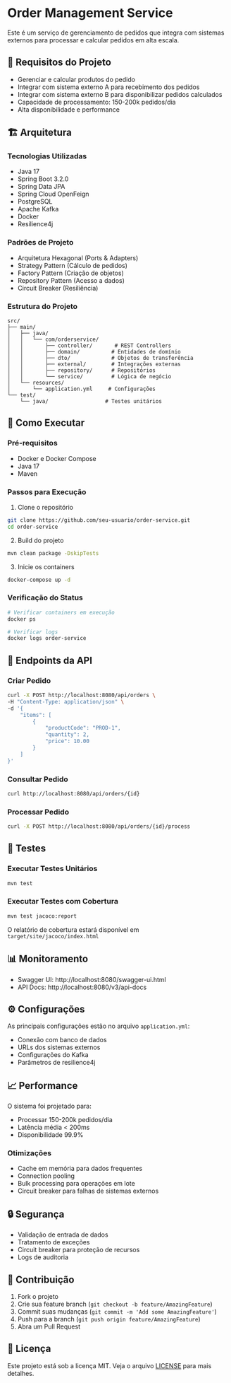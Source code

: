 # Order Management Service

Este é um serviço de gerenciamento de pedidos que integra com sistemas externos para processar e calcular pedidos em alta escala.

## 🎯 Requisitos do Projeto

- Gerenciar e calcular produtos do pedido
- Integrar com sistema externo A para recebimento dos pedidos
- Integrar com sistema externo B para disponibilizar pedidos calculados
- Capacidade de processamento: 150-200k pedidos/dia
- Alta disponibilidade e performance

## 🏗️ Arquitetura

### Tecnologias Utilizadas
- Java 17
- Spring Boot 3.2.0
- Spring Data JPA
- Spring Cloud OpenFeign
- PostgreSQL
- Apache Kafka
- Docker
- Resilience4j

### Padrões de Projeto
- Arquitetura Hexagonal (Ports & Adapters)
- Strategy Pattern (Cálculo de pedidos)
- Factory Pattern (Criação de objetos)
- Repository Pattern (Acesso a dados)
- Circuit Breaker (Resiliência)

### Estrutura do Projeto
```
src/
├── main/
│   ├── java/
│   │   └── com/orderservice/
│   │       ├── controller/       # REST Controllers
│   │       ├── domain/          # Entidades de domínio
│   │       ├── dto/             # Objetos de transferência
│   │       ├── external/        # Integrações externas
│   │       ├── repository/      # Repositórios
│   │       └── service/         # Lógica de negócio
│   └── resources/
│       └── application.yml     # Configurações
└── test/
    └── java/                  # Testes unitários
```

## 🚀 Como Executar

### Pré-requisitos
- Docker e Docker Compose
- Java 17
- Maven

### Passos para Execução

1. Clone o repositório
```bash
git clone https://github.com/seu-usuario/order-service.git
cd order-service
```

2. Build do projeto
```bash
mvn clean package -DskipTests
```

3. Inicie os containers
```bash
docker-compose up -d
```

### Verificação do Status
```bash
# Verificar containers em execução
docker ps

# Verificar logs
docker logs order-service
```

## 📝 Endpoints da API

### Criar Pedido
```bash
curl -X POST http://localhost:8080/api/orders \
-H "Content-Type: application/json" \
-d '{
    "items": [
        {
            "productCode": "PROD-1",
            "quantity": 2,
            "price": 10.00
        }
    ]
}'
```

### Consultar Pedido
```bash
curl http://localhost:8080/api/orders/{id}
```

### Processar Pedido
```bash
curl -X POST http://localhost:8080/api/orders/{id}/process
```

## 🧪 Testes

### Executar Testes Unitários
```bash
mvn test
```

### Executar Testes com Cobertura
```bash
mvn test jacoco:report
```
O relatório de cobertura estará disponível em `target/site/jacoco/index.html`

## 📊 Monitoramento

- Swagger UI: http://localhost:8080/swagger-ui.html
- API Docs: http://localhost:8080/v3/api-docs

## ⚙️ Configurações

As principais configurações estão no arquivo `application.yml`:
- Conexão com banco de dados
- URLs dos sistemas externos
- Configurações do Kafka
- Parâmetros de resilience4j

## 📈 Performance

O sistema foi projetado para:
- Processar 150-200k pedidos/dia
- Latência média < 200ms
- Disponibilidade 99.9%

### Otimizações
- Cache em memória para dados frequentes
- Connection pooling
- Bulk processing para operações em lote
- Circuit breaker para falhas de sistemas externos

## 🔒 Segurança

- Validação de entrada de dados
- Tratamento de exceções
- Circuit breaker para proteção de recursos
- Logs de auditoria

## 👥 Contribuição

1. Fork o projeto
2. Crie sua feature branch (`git checkout -b feature/AmazingFeature`)
3. Commit suas mudanças (`git commit -m 'Add some AmazingFeature'`)
4. Push para a branch (`git push origin feature/AmazingFeature`)
5. Abra um Pull Request

## 📄 Licença

Este projeto está sob a licença MIT. Veja o arquivo [LICENSE](LICENSE) para mais detalhes.